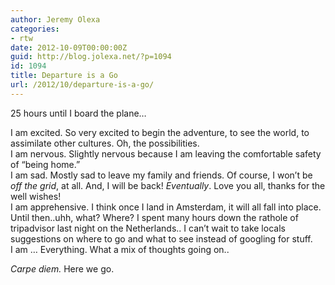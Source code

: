 ```yaml
---
author: Jeremy Olexa
categories:
- rtw
date: 2012-10-09T00:00:00Z
guid: http://blog.jolexa.net/?p=1094
id: 1094
title: Departure is a Go
url: /2012/10/departure-is-a-go/
---
```


25 hours until I board the plane&#8230;

I am excited. So very excited to begin the adventure, to see the world, to assimilate other cultures. Oh, the possibilities.  
I am nervous. Slightly nervous because I am leaving the comfortable safety of &#8220;being home.&#8221;  
I am sad. Mostly sad to leave my family and friends. Of course, I won&#8217;t be *off the grid*, at all. And, I will be back! *Eventually*. Love you all, thanks for the well wishes!  
I am apprehensive. I think once I land in Amsterdam, it will all fall into place. Until then..uhh, what? Where? I spent many hours down the rathole of tripadvisor last night on the Netherlands.. I can&#8217;t wait to take locals suggestions on where to go and what to see instead of googling for stuff.  
I am &#8230; Everything. What a mix of thoughts going on..

*Carpe diem.* Here we go.